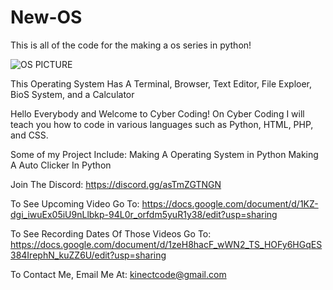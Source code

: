 # New-OS
This is all of the code for the making a os series in python!

![OS PICTURE](https://user-images.githubusercontent.com/82296144/122424057-6a29d780-cf5c-11eb-8f4e-736d2294bf83.PNG)

This Operating System Has A Terminal, Browser, Text Editor, File Exploer, BioS System, and a Calculator

Hello Everybody and Welcome to Cyber Coding! On Cyber Coding I will teach you how to code in various languages such as Python, HTML, PHP,  and CSS. 

Some of my Project Include:
Making A Operating System in Python
Making A Auto Clicker In Python

Join The Discord:
https://discord.gg/asTmZGTNGN

To See Upcoming Video Go To: 
https://docs.google.com/document/d/1KZ-dgi_iwuEx05iU9nLlbkp-94L0r_orfdm5yuR1y38/edit?usp=sharing

To See Recording Dates Of Those Videos Go To: https://docs.google.com/document/d/1zeH8hacF_wWN2_TS_HOFy6HGqES384IrephN_kuZZ6U/edit?usp=sharing

To Contact Me, Email Me At:
kinectcode@gmail.com
